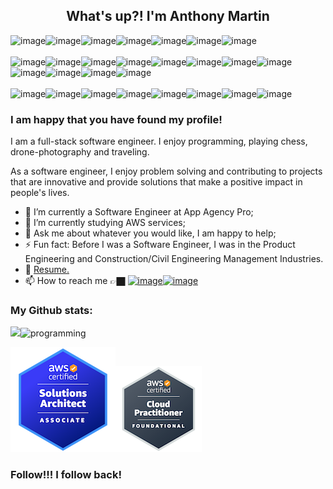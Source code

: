 <h2 align ="center">What's up?! I'm Anthony Martin</h2>

![image](https://img.shields.io/badge/JavaScript-F7DF1E?style=for-the-badge&logo=javascript&logoColor=black)![image](https://img.shields.io/badge/Python-3776AB?style=for-the-badge&logo=python&logoColor=white)![image](https://img.shields.io/badge/Solidity-e6e6e6?style=for-the-badge&logo=solidity&logoColor=black)![image](https://img.shields.io/badge/React-20232A?style=for-the-badge&logo=react&logoColor=61DAFB)![image](https://img.shields.io/badge/React_Native-20232A?style=for-the-badge&logo=react&logoColor=61DAFB)![image](https://img.shields.io/badge/Redux-593D88?style=for-the-badge&logo=redux&logoColor=white)![image](https://img.shields.io/badge/Git-F05032?style=for-the-badge&logo=git&logoColor=white)
<br></br>
![image](https://img.shields.io/badge/Express.js-000000?style=for-the-badge&logo=express&logoColor=white)![image](https://img.shields.io/badge/Node.js-339933?style=for-the-badge&logo=nodedotjs&logoColor=white)![image](https://img.shields.io/badge/Flask-000000?style=for-the-badge&logo=flask&logoColor=white)![image](https://img.shields.io/badge/PostgreSQL-316192?style=for-the-badge&logo=postgresql&logoColor=white)![image](https://img.shields.io/badge/Sequelize-52B0E7?style=for-the-badge&logo=Sequelize&logoColor=white)![image](https://img.shields.io/badge/Markdown-000000?style=for-the-badge&logo=markdown&logoColor=white)![image](https://img.shields.io/badge/Docker-2CA5E0?style=for-the-badge&logo=docker&logoColor=white)![image](https://img.shields.io/badge/Postman-FF6C37?style=for-the-badge&logo=Postman&logoColor=white)![image](https://img.shields.io/badge/Heroku-430098?style=for-the-badge&logo=heroku&logoColor=white)![image](https://img.shields.io/badge/firebase-ffca28?style=for-the-badge&logo=firebase&logoColor=black)![image](https://img.shields.io/badge/Amazon_AWS-FF9900?style=for-the-badge&logo=amazonaws&logoColor=white)![image](https://img.shields.io/badge/Microsoft%20SQL%20Server-CC2927?style=for-the-badge&logo=microsoft%20sql%20server&logoColor=white)
<br></br>
![image](https://img.shields.io/badge/Tailwind_CSS-38B2AC?style=for-the-badge&logo=tailwind-css&logoColor=white)![image](https://img.shields.io/badge/Pug-E3C29B?style=for-the-badge&logo=pug&logoColor=black)![image](https://img.shields.io/badge/HTML5-E34F26?style=for-the-badge&logo=html5&logoColor=white)![image](https://img.shields.io/badge/CSS-239120?&style=for-the-badge&logo=css3&logoColor=white)![image](https://img.shields.io/badge/Amazon%20DynamoDB-4053D6?style=for-the-badge&logo=Amazon%20DynamoDB&logoColor=white)![image](https://img.shields.io/badge/Bootstrap-563D7C?style=for-the-badge&logo=bootstrap&logoColor=white)![image](https://img.shields.io/badge/Mocha-8D6748?style=for-the-badge&logo=Mocha&logoColor=white)![image](https://img.shields.io/badge/C%23-239120?style=for-the-badge&logo=c-sharp&logoColor=white)
### I am happy that you have found my profile!

I am a full-stack software engineer. I enjoy programming, playing chess, drone-photography and traveling.

As a software engineer, I enjoy problem solving and contributing to projects that are innovative and provide solutions that make a positive impact in people's lives. 

- 🔭 I’m currently a Software Engineer at App Agency Pro;
- 🌱 I’m currently studying AWS services;
- 💬 Ask me about whatever you would like, I am happy to help;
- ⚡ Fun fact: Before I was a Software Engineer, I was in the Product Engineering and Construction/Civil Engineering Management Industries.
- 📝 [Resume.](https://docs.google.com/document/d/e/2PACX-1vSdyhVzjUSgNO21A4KbxqFZu3BoVm69Ryk4b177jjKdlqTaQfA52mA7M4Ps5zbc-zWUJUZVCM1jxMfY/pub)
- 📫 How to reach me 👉🏿 [![image](https://img.shields.io/badge/LinkedIn-0077B5?style=for-the-badge&logo=linkedin&logoColor=white)](https://www.linkedin.com/in/anthonyamartin/)[![image](https://img.shields.io/badge/Gmail-D14836?style=for-the-badge&logo=gmail&logoColor=white)](https://mail.google.com/a/?view=cm&fs=1&to=anthony.a.s.martin@gmail.com)


### My Github stats:
<img height="180em" src="https://github-readme-stats.vercel.app/api?username=anthonym313&theme=react&show_icons=true&hide_border=true&&count_private=true&include_all_commits=true"/><img src='https://ect.co.in/wp-content/uploads/2017/02/careers-in-computer-programming.jpg' alt='programming' width="270"/>

![image](https://raw.githubusercontent.com/anthonym313/cert-badges/main/aws-certified-solutions-architect-associate%20(1).png)![image](https://github.com/anthonym313/cert-badges/blob/main/aws-certified-cloud-practitioner%20(2).png?raw=true)

### Follow!!! I follow back!

<!--
**anthonym313/anthonym313** is a ✨ _special_ ✨ repository because its `README.md` (this file) appears on your GitHub profile.

Here are some ideas to get you started:


-->
